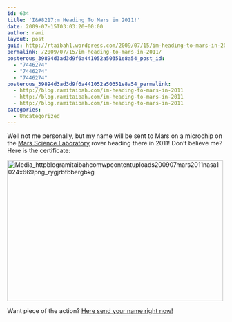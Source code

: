 ```yaml
---
id: 634
title: 'I&#8217;m Heading To Mars in 2011!'
date: 2009-07-15T03:03:20+00:00
author: rami
layout: post
guid: http://rtaibah1.wordpress.com/2009/07/15/im-heading-to-mars-in-2011
permalink: /2009/07/15/im-heading-to-mars-in-2011/
posterous_39894d3ad3d9f6a441052a50351e8a54_post_id:
  - "7446274"
  - "7446274"
  - "7446274"
posterous_39894d3ad3d9f6a441052a50351e8a54_permalink:
  - http://blog.ramitaibah.com/im-heading-to-mars-in-2011
  - http://blog.ramitaibah.com/im-heading-to-mars-in-2011
  - http://blog.ramitaibah.com/im-heading-to-mars-in-2011
categories:
  - Uncategorized
---
```

Well not me personally, but my name will be sent to Mars on a microchip on the <a href="http://en.wikipedia.org/wiki/Mars_Science_Laboratory" target="_blank">Mars Science Laboratory</a> rover heading there in 2011! Don&#8217;t believe me? Here is the certificate:

<p style="text-align:center;">
  <div class='p_embed p_image_embed'>
    <a href="http://139.59.20.41/wp-content/uploads/2011/12/media_httpblogramitaibahcomwpcontentuploads200907mars2011nasa1024x669png_rygjrbfbbergbkg-scaled1000.png"><img alt="Media_httpblogramitaibahcomwpcontentuploads200907mars2011nasa1024x669png_rygjrbfbbergbkg" height="327" src="http://139.59.20.41/wp-content/uploads/2011/12/media_httpblogramitaibahcomwpcontentuploads200907mars2011nasa1024x669png_rygjrbfbbergbkg-scaled1000.png?w=300" width="500" /></a>
  </div>
</p>

Want piece of the action? <a href="http://mars9.jpl.nasa.gov/msl/participate/sendyourname/index.cfm" target="_blank">Here send your name right now!</a>